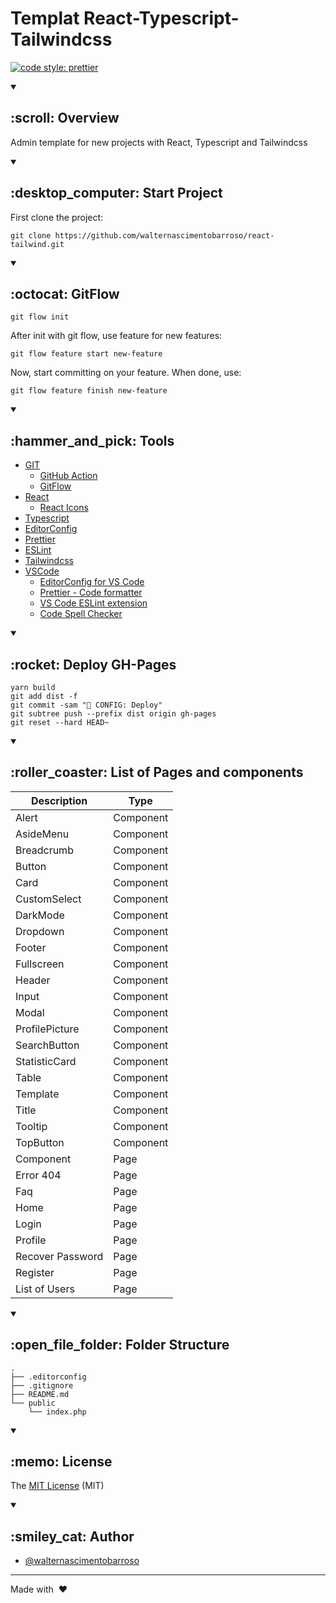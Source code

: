 # Templat React-Typescript-Tailwindcss

[![code style: prettier](https://img.shields.io/badge/code_style-prettier-ff69b4.svg?style=flat-square)](https://github.com/prettier/prettier)

<details open>
<summary><h2> :scroll: Overview </h2></summary>

Admin template for new projects with React, Typescript and Tailwindcss

</details>

<details open>
<summary><h2> :desktop_computer: Start Project </h2></summary>

First clone the project:

```
git clone https://github.com/walternascimentobarroso/react-tailwind.git
```

</details>

<details open>
<summary><h2> :octocat: GitFlow </h2></summary>

```
git flow init
```

After init with git flow, use feature for new features:

```
git flow feature start new-feature
```

Now, start committing on your feature. When done, use:

```
git flow feature finish new-feature
```

</details>

<details open>
<summary><h2> :hammer_and_pick: Tools </h2></summary>

- [GIT](https://git-scm.com/)
  - [GitHub Action](https://github.com/features/actions/)
  - [GitFlow](https://github.com/nvie/gitflow/)
- [React](https://react.dev/)
  - [React Icons](https://react-icons.github.io/react-icons/)
- [Typescript](https://www.typescriptlang.org/)
- [EditorConfig](https://editorconfig.org/)
- [Prettier](https://prettier.io/)
- [ESLint](https://eslint.org/)
- [Tailwindcss](https://tailwindcss.com/)
- [VSCode](https://code.visualstudio.com/)
  - [EditorConfig for VS Code](https://marketplace.visualstudio.com/items?itemName=EditorConfig.EditorConfig)
  - [Prettier - Code formatter](https://marketplace.visualstudio.com/items?itemName=esbenp.prettier-vscode)
  - [VS Code ESLint extension](https://marketplace.visualstudio.com/items?itemName=dbaeumer.vscode-eslint)
  - [Code Spell Checker](https://marketplace.visualstudio.com/items?itemName=streetsidesoftware.code-spell-checker)

</details>

<details open>
<summary><h2> :rocket: Deploy GH-Pages </h2></summary>

```
yarn build
git add dist -f
git commit -sam "🔧 CONFIG: Deploy"
git subtree push --prefix dist origin gh-pages
git reset --hard HEAD~
```

</details>

</details>

<details open>
<summary><h2> :roller_coaster: List of Pages and components </h2></summary>

| **Description**  | **Type**  |
| ---------------- | --------- |
| Alert            | Component |
| AsideMenu        | Component |
| Breadcrumb       | Component |
| Button           | Component |
| Card             | Component |
| CustomSelect     | Component |
| DarkMode         | Component |
| Dropdown         | Component |
| Footer           | Component |
| Fullscreen       | Component |
| Header           | Component |
| Input            | Component |
| Modal            | Component |
| ProfilePicture   | Component |
| SearchButton     | Component |
| StatisticCard    | Component |
| Table            | Component |
| Template         | Component |
| Title            | Component |
| Tooltip          | Component |
| TopButton        | Component |
| Component        | Page      |
| Error 404        | Page      |
| Faq              | Page      |
| Home             | Page      |
| Login            | Page      |
| Profile          | Page      |
| Recover Password | Page      |
| Register         | Page      |
| List of Users    | Page      |

</details>

<details open>
<summary><h2> :open_file_folder: Folder Structure </h2></summary>

```
.
├── .editorconfig
├── .gitignore
├── README.md
└── public
    └── index.php
```

</details>

<details open>
<summary><h2> :memo: License </h2></summary>

The [MIT License](LICENSE) (MIT)

</details>

<details open>
<summary><h2> :smiley_cat: Author </h2></summary>

- [@walternascimentobarroso](https://walternascimentobarroso.github.io/)

</details>

---

Made with &nbsp;❤️&nbsp;
